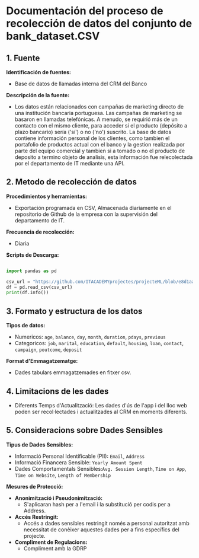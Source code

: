 # Documentación del proceso de recolección de datos del conjunto de bank_dataset.CSV
## 1. Fuente

**Identificación de fuentes:**
- Base de datos de llamadas interna del CRM del Banco

**Descripción de la fuente:**
- Los datos están relacionados con campañas de marketing directo de una institución bancaria portuguesa. Las campañas de marketing se basaron en llamadas telefónicas. A menudo, se requirió más de un contacto con el mismo cliente, para acceder si el producto (depósito a plazo bancario) sería ('sí') o no ('no') suscrito. La base de datos contiene información personal de los clientes, como tambien el portafolio de productos actual con el banco y la gestion realizada por parte del equipo comercial y tambien si a tomado o no el producto de deposito a termino objeto de analisis, esta información fue relecolectada por el departamento de IT mediante una API.
  
## 2. Metodo de recolección de datos

**Procedimientos y herramientas:**
- Exportación programada en CSV, Almacenada diariamente en el repositorio de Github de la empresa con la supervisión del departamento de IT.

**Frecuencia de recolección:**
- Diaria
  
**Scripts de Descarga:**

```python

import pandas as pd

csv_url = "https://github.com/ITACADEMYprojectes/projecteML/blob/e8d1aab0a24ddf55af9dfd9e83b1ea79e34c1af9/bank_dataset.CSV"
df = pd.read_csv(csv_url)
print(df.info())

```

## 3. Formato y estructura de los datos

**Tipos de datos:**
- Numericos: `age`, `balance`, `day`, `month`, `duration`, `pdays`, `previous`
- Categoricos: `job`, `marital`, `education`, `default`, `housing`, `loan`, `contact`, `campaign`, `poutcome`, `deposit`


**Format d'Emmagatzematge:**
- Dades tabulars emmagatzemades en fitxer csv.

## 4. Limitacions de les dades

- Diferents Temps d'Actualització: Les dades d'ús de l'app i del lloc web poden ser recol·lectades i actualitzades al CRM en moments diferents.

## 5. Consideracions sobre Dades Sensibles

**Tipus de Dades Sensibles:**
- Informació Personal Identificable (PII): `Email`, `Address`
- Informació Financera Sensible: `Yearly Amount Spent`
- Dades Comportamentals Sensibles:`Avg. Session Length`, `Time on App`, `Time on Website`, `Length of Membership`

**Mesures de Protecció:**
- **Anonimització i Pseudonimització:**
  - S'aplicaran hash per a l'email i la substitució per codis per a Address.
- **Accés Restringit:**
  - Accés a dades sensibles restringit només a personal autoritzat amb necessitat de conèixer aquestes dades per a fins específics del projecte.
- **Compliment de Regulacions:**
  - Compliment amb la GDRP
